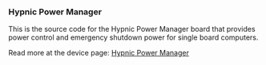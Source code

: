 ### Hypnic Power Manager

This is the source code for the Hypnic Power Manager board that provides power control and emergency shutdown power for single board computers.

Read more at the device page: [Hypnic Power Manager](https://github.com/gilphilbert/falk/tree/main/hypnic)